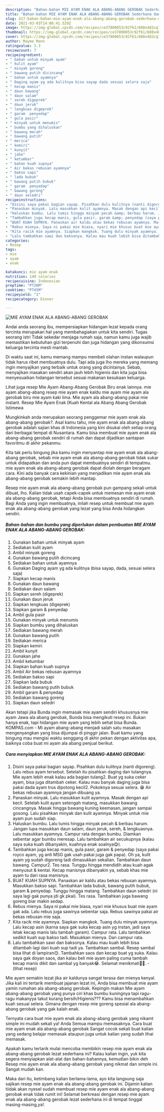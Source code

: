```yaml
---
description: "Bahan-bahan MIE AYAM ENAK ALA ABANG-ABANG GEROBAK Sederhana dan Mudah Dibuat"
title: "Bahan-bahan MIE AYAM ENAK ALA ABANG-ABANG GEROBAK Sederhana dan Mudah Dibuat"
slug: 417-bahan-bahan-mie-ayam-enak-ala-abang-abang-gerobak-sederhana-dan-mudah-dibuat
date: 2021-03-03T14:06:41.529Z
image: https://img-global.cpcdn.com/recipes/ce37800853c92f61/680x482cq70/mie-ayam-enak-ala-abang-abang-gerobak-foto-resep-utama.jpg
thumbnail: https://img-global.cpcdn.com/recipes/ce37800853c92f61/680x482cq70/mie-ayam-enak-ala-abang-abang-gerobak-foto-resep-utama.jpg
cover: https://img-global.cpcdn.com/recipes/ce37800853c92f61/680x482cq70/mie-ayam-enak-ala-abang-abang-gerobak-foto-resep-utama.jpg
author: Mayme Mann
ratingvalue: 3.3
reviewcount: 7
recipeingredient:
- " bahan untuk minyak ayam"
- " kulit ayam"
- " minyak goreng"
- " bawang putih dicincang"
- " bahan untuk ayamnya"
- " Daging ayam yg ada kulitnya bisa sayap dada sesuai selera saja"
- " kecap manis"
- " daun bawang"
- " daun salam"
- " sereh digeprek"
- " daun jeruk"
- " lengkuas digeprek"
- " garam  penyedap"
- " gula pasir"
- " minyak untuk menumis"
- " bumbu yang dihaluskan"
- " bawang merah"
- " bawang putih"
- " merica"
- " kemiri"
- " kunyit"
- " jahe"
- " ketumbar"
- " bahan kuah supnya"
- " Air bekas rebusan ayamnya"
- " bakso sapi"
- " lada bubuk"
- " bawang putih bubuk"
- " garam  penyedap"
- " bawang goreng"
- " daun seledri"
recipeinstructions:
- "Disini saya pakai bagian sayap. Pisahkan dulu kulitnya (nanti digoreng). Lalu rebus ayam tersebut. Setelah itu pisahkan daging dan tulangnya. Mie ayam lebih enak kalau ada bagian tulang2. Buat yg suka ceker ayam, bisa juga ditambah ceker. Kalau mau banyak daging juga bisa pakai dada ayam trus dipotong kecil2. Pokoknya sesuai selera. 😁 Air bekas rebusan ayamnya jangan dibuang ya."
- "Panaskan minyak. Lalu masukkan kulit ayamnya. Masak dengan api kecil. Setelah kulit ayam setengah matang, masukkan bawang cincangnya. Masak hingga bawang kuning keemasan, jangan sampai gosong. Lalu pisahkan minyak dan kulit ayamnya. Minyak untuk mie ayam pun sudah siap."
- "Haluskan bumbu. Lalu tumis hingga minyak pecah &amp; berbau harum. Jangan lupa masukkan daun salam, daun jeruk, sereh, &amp; lengkuasnya. Lalu masukkan ayamnya. Campur rata dengan bumbu. Diamkan sebentar agar bumbu meresap. Lalu tambahkan air secukupnya (kalau saya suka kuah dibanyakin, kuahnya enak soalnya😋)."
- "Tambahkan juga kecap manis, gula pasir, garam &amp; penyedap (saya pakai royco ayam, yg anti MSG gak usah pakai juga gak papa). Oh ya, kulit ayam yg sudah digoreng tadi dimasukkan sekalian. Tambahkan daun bawang. Campur2. Tes rasa. Tunggu hingga mendidih atau kuah agak menyusut &amp; kental. Kecap manisnya dibanyakin ya, sebab khas mie ayam tu dari rasa manisnya."
- "BUAT KUAH SUPNYA. Panaskan air kaldu atau bekas rebusan ayamnya. Masukkan bakso sapi. Tambahkan lada bubuk, bawang putih bubuk, garam &amp; penyedap. Tunggu hingga matang. Tambahkan daun seledri (ni saya lagi gak punya jdi gk pkai). Tes rasa. Tambahkan juga bawang goreng biar makin sedap."
- "Rebus mienya. Saya ni pakai mie biasa, nyari mie khusus buat mie ayam gak ada. Lalu rebus juga sawinya sebentar saja. Rebus sawinya pakai air bekas rebusan mie saja."
- "Kita racik mie ayamnya. Siapkan mangkok. Tuang dulu minyak ayamnya. Lalu kecap asin (karna saya gak suka kecap asin yg instan, jadi saya letak kecap manis lalu tambah garam). Campur rata. Lalu tambahkan sedikit kuah sup bakso tadi. Masukkan mienya. Dan campur rata."
- "Lalu tambahkan sawi dan baksonya. Kalau mau kuah lebih bisa ditambah lagi dari kuah sup tadi ya. Tambahkan sambal. Resep sambal bisa lihat di lampiran😊. Tambahkan saos dan kecap buat yg suka. Kalau saya gak doyan saos, dan kalau beli mie ayam paling cuma tambah kecap manis dikit dan sambal yg banyak😂. Selamat menikmati🤤😋.           (lihat resep)"
categories:
- Resep
tags:
- mie
- ayam
- enak

katakunci: mie ayam enak 
nutrition: 149 calories
recipecuisine: Indonesian
preptime: "PT26M"
cooktime: "PT45M"
recipeyield: "1"
recipecategory: Dinner

---
```



![MIE AYAM ENAK ALA ABANG-ABANG GEROBAK](https://img-global.cpcdn.com/recipes/ce37800853c92f61/680x482cq70/mie-ayam-enak-ala-abang-abang-gerobak-foto-resep-utama.jpg)

Andai anda seorang ibu, mempersiapkan hidangan lezat kepada orang tercinta merupakan hal yang membahagiakan untuk kita sendiri. Tugas seorang istri Tidak sekedar menjaga rumah saja, namun kamu juga wajib memastikan kebutuhan gizi terpenuhi dan juga hidangan yang dikonsumsi keluarga tercinta mesti mantab.

Di waktu  saat ini, kamu memang mampu membeli olahan instan walaupun tidak harus ribet membuatnya dulu. Tapi ada juga lho mereka yang memang ingin menyajikan yang terbaik untuk orang yang dicintainya. Sebab, menyajikan masakan sendiri akan jauh lebih higienis dan kita juga bisa menyesuaikan hidangan tersebut sesuai makanan kesukaan keluarga. 

Lihat juga resep Mie Ayam Abang-Abang Gerobak Biru enak lainnya. mie ayam abang-abang resep mie ayam enak kaldu mie ayam mie ayam ala gerobak biru mie ayam kaki lima. Mie ayam ala abang-abang pakai mie instant. Resep Mie Ayam Enak [Kuah Kental ala Abang Abang Gerobak Istimewa

Mungkinkah anda merupakan seorang penggemar mie ayam enak ala abang-abang gerobak?. Asal kamu tahu, mie ayam enak ala abang-abang gerobak adalah sajian khas di Indonesia yang kini disukai oleh setiap orang dari berbagai tempat di Nusantara. Kamu bisa membuat mie ayam enak ala abang-abang gerobak sendiri di rumah dan dapat dijadikan santapan favoritmu di akhir pekanmu.

Kita tak perlu bingung jika kamu ingin menyantap mie ayam enak ala abang-abang gerobak, sebab mie ayam enak ala abang-abang gerobak tidak sukar untuk didapatkan dan anda pun dapat membuatnya sendiri di tempatmu. mie ayam enak ala abang-abang gerobak dapat diolah dengan beragam cara. Kini ada banyak cara kekinian yang menjadikan mie ayam enak ala abang-abang gerobak semakin lebih mantap.

Resep mie ayam enak ala abang-abang gerobak pun gampang sekali untuk dibuat, lho. Kalian tidak usah capek-capek untuk memesan mie ayam enak ala abang-abang gerobak, tetapi Anda bisa membuatnya sendiri di rumah. Bagi Anda yang ingin membuatnya, inilah resep untuk membuat mie ayam enak ala abang-abang gerobak yang lezat yang bisa Anda hidangkan sendiri.

<!--inarticleads1-->

##### Bahan-bahan dan bumbu yang diperlukan dalam pembuatan MIE AYAM ENAK ALA ABANG-ABANG GEROBAK:

1. Gunakan  bahan untuk minyak ayam
1. Sediakan  kulit ayam
1. Ambil  minyak goreng
1. Gunakan  bawang putih dicincang
1. Sediakan  bahan untuk ayamnya
1. Gunakan  Daging ayam yg ada kulitnya (bisa sayap, dada, sesuai selera saja)
1. Siapkan  kecap manis
1. Gunakan  daun bawang
1. Sediakan  daun salam
1. Siapkan  sereh (digeprek)
1. Gunakan  daun jeruk
1. Siapkan  lengkuas (digeprek)
1. Siapkan  garam &amp; penyedap
1. Ambil  gula pasir
1. Gunakan  minyak untuk menumis
1. Siapkan  bumbu yang dihaluskan
1. Sediakan  bawang merah
1. Gunakan  bawang putih
1. Sediakan  merica
1. Siapkan  kemiri
1. Ambil  kunyit
1. Gunakan  jahe
1. Ambil  ketumbar
1. Siapkan  bahan kuah supnya
1. Ambil  Air bekas rebusan ayamnya
1. Sediakan  bakso sapi
1. Siapkan  lada bubuk
1. Sediakan  bawang putih bubuk
1. Ambil  garam &amp; penyedap
1. Sediakan  bawang goreng
1. Siapkan  daun seledri


Akan tetapi jika Bunda ingin memasak mie ayam sendiri khususnya mie ayam Jawa ala abang gerobak, Bunda bisa mengikuti resep ini. Bukan hanya enak, tapi hidangan mie ayam yang lebih sehat bisa Bunda. KOMPAS.com - Mi ayam abang-abang menjadi salah satu masakan mengenyangkan yang bisa dijumpai di pinggir jalan. Buat kamu yang bingung mau mengisi waktu senggang di akhir pekan dengan aktivitas apa, baiknya coba buat mi ayam ala abang penjual berikut. 

<!--inarticleads2-->

##### Cara menyiapkan MIE AYAM ENAK ALA ABANG-ABANG GEROBAK:

1. Disini saya pakai bagian sayap. Pisahkan dulu kulitnya (nanti digoreng). Lalu rebus ayam tersebut. Setelah itu pisahkan daging dan tulangnya. Mie ayam lebih enak kalau ada bagian tulang2. Buat yg suka ceker ayam, bisa juga ditambah ceker. Kalau mau banyak daging juga bisa pakai dada ayam trus dipotong kecil2. Pokoknya sesuai selera. 😁 Air bekas rebusan ayamnya jangan dibuang ya.
1. Panaskan minyak. Lalu masukkan kulit ayamnya. Masak dengan api kecil. Setelah kulit ayam setengah matang, masukkan bawang cincangnya. Masak hingga bawang kuning keemasan, jangan sampai gosong. Lalu pisahkan minyak dan kulit ayamnya. Minyak untuk mie ayam pun sudah siap.
1. Haluskan bumbu. Lalu tumis hingga minyak pecah &amp; berbau harum. Jangan lupa masukkan daun salam, daun jeruk, sereh, &amp; lengkuasnya. Lalu masukkan ayamnya. Campur rata dengan bumbu. Diamkan sebentar agar bumbu meresap. Lalu tambahkan air secukupnya (kalau saya suka kuah dibanyakin, kuahnya enak soalnya😋).
1. Tambahkan juga kecap manis, gula pasir, garam &amp; penyedap (saya pakai royco ayam, yg anti MSG gak usah pakai juga gak papa). Oh ya, kulit ayam yg sudah digoreng tadi dimasukkan sekalian. Tambahkan daun bawang. Campur2. Tes rasa. Tunggu hingga mendidih atau kuah agak menyusut &amp; kental. Kecap manisnya dibanyakin ya, sebab khas mie ayam tu dari rasa manisnya.
1. BUAT KUAH SUPNYA. Panaskan air kaldu atau bekas rebusan ayamnya. Masukkan bakso sapi. Tambahkan lada bubuk, bawang putih bubuk, garam &amp; penyedap. Tunggu hingga matang. Tambahkan daun seledri (ni saya lagi gak punya jdi gk pkai). Tes rasa. Tambahkan juga bawang goreng biar makin sedap.
1. Rebus mienya. Saya ni pakai mie biasa, nyari mie khusus buat mie ayam gak ada. Lalu rebus juga sawinya sebentar saja. Rebus sawinya pakai air bekas rebusan mie saja.
1. Kita racik mie ayamnya. Siapkan mangkok. Tuang dulu minyak ayamnya. Lalu kecap asin (karna saya gak suka kecap asin yg instan, jadi saya letak kecap manis lalu tambah garam). Campur rata. Lalu tambahkan sedikit kuah sup bakso tadi. Masukkan mienya. Dan campur rata.
1. Lalu tambahkan sawi dan baksonya. Kalau mau kuah lebih bisa ditambah lagi dari kuah sup tadi ya. Tambahkan sambal. Resep sambal bisa lihat di lampiran😊. Tambahkan saos dan kecap buat yg suka. Kalau saya gak doyan saos, dan kalau beli mie ayam paling cuma tambah kecap manis dikit dan sambal yg banyak😂. Selamat menikmati🤤😋. -           (lihat resep)


Mie ayam semakin lezat jika air kaldunya sangat terasa dan mienya kenyal. Jika kali ini tertarik membuat jajanan lezat ini, Anda bisa membuat mie ayam yamin rumahan ala abang-abang gerobak. Kepingin makan Mie ayam abang-abang gerobak yang punya ciri khas bumbu kuningnya tapi ragu-ragu makanyya takut kurang bersih/Higienis??? Kamu bisa menambahkan kuah sesuai selera. Gimana dengan resep mie goreng spesial ala abang-abang gerobak yang gak kalah enak. 

Ternyata cara buat mie ayam enak ala abang-abang gerobak yang nikamt simple ini mudah sekali ya! Anda Semua mampu memasaknya. Cara buat mie ayam enak ala abang-abang gerobak Sangat cocok sekali buat kalian yang sedang belajar memasak ataupun juga untuk kalian yang sudah lihai memasak.

Apakah kamu tertarik mulai mencoba membikin resep mie ayam enak ala abang-abang gerobak lezat sederhana ini? Kalau kalian ingin, yuk kita segera menyiapkan alat-alat dan bahan-bahannya, kemudian bikin deh Resep mie ayam enak ala abang-abang gerobak yang nikmat dan simple ini. Sangat mudah kan. 

Maka dari itu, ketimbang kalian berlama-lama, ayo kita langsung saja sajikan resep mie ayam enak ala abang-abang gerobak ini. Dijamin kalian tiidak akan nyesel sudah membuat resep mie ayam enak ala abang-abang gerobak enak tidak rumit ini! Selamat berkreasi dengan resep mie ayam enak ala abang-abang gerobak lezat sederhana ini di tempat tinggal masing-masing,ya!.

